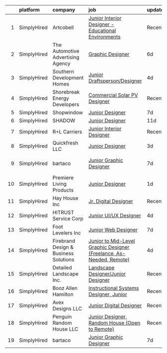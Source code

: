 

|    | platform    | company                               | job                                                                                                                                                                             | update_time   | location                   |
|---:|:------------|:--------------------------------------|:--------------------------------------------------------------------------------------------------------------------------------------------------------------------------------|:--------------|:---------------------------|
|  1 | SimplyHired | Artcobell                             | [Junior Interior Designer - Educational Environments](https://www.simplyhired.com/job/DTRFNYBA46Wn__VB0e4eIxe3E_YeS223mCzhRwNwt-FoQKeE9yXjzg?q=junior+designer)                 | Recently      | Temple, TX                 |
|  2 | SimplyHired | The Automotive Advertising Agency     | [Graphic Designer](https://www.simplyhired.com/job/gCeR_vJ83069igJl1VsFbE4KZj8CXIcMWYL1_shxXXB8RN0969SO7g?q=junior+designer)                                                    | 6d            | Remote                     |
|  3 | SimplyHired | Southern Development Homes            | [Junior Draftsperson/Designer](https://www.simplyhired.com/job/xvI9n9F_CFvsFzZPoziHfcCgoI3ckUNTV4yFPyHfIQdDC51X89q_5g?q=junior+designer)                                        | 4d            | Charlottesville, VA        |
|  4 | SimplyHired | Shorebreak Energy Developers          | [Commercial Solar PV Designer](https://www.simplyhired.com/job/E8cF24lIBbvmemoi4Ky7Cxr-d0klTjE8Xiyl2wvKVHwHdGHdmAiu5g?q=junior+designer)                                        | Recently      | Santa Ana, CA              |
|  5 | SimplyHired | Shopwindow                            | [Junior Designer](https://www.simplyhired.com/job/-AZgbxRutSXzcLxt0dEJJR4Avh4MacPA3CqrTvE1i8TjcWNLCaePAw?q=junior+designer)                                                     | 7d            | Remote                     |
|  6 | SimplyHired | SHADOW                                | [Junior Designer](https://www.simplyhired.com/job/ouqNImhpXbXzpT7GCaHurT-Dxj4IxlZB8m-CdEopfowhDNKDIed8nQ?q=junior+designer)                                                     | 11d           | New York, NY               |
|  7 | SimplyHired | R+L Carriers                          | [Junior Interior Designer](https://www.simplyhired.com/job/MiFjW2BAjZRinY-y02_J5mkKxN8dF8ugpIDsMT9WFO1fUYV3DSYZSg?q=junior+designer)                                            | Recently      | Ocala, FL                  |
|  8 | SimplyHired | Quickfresh LLC                        | [Junior Designer](https://www.simplyhired.com/job/SqLk0rAzd0f-QMZxhs0l4JhFyGJJQSw38VzEkq14f3uSD4QsLvjTpQ?q=junior+designer)                                                     | 3d            | Springville, UT            |
|  9 | SimplyHired | bartaco                               | [Junior Graphic Designer](https://www.simplyhired.com/job/W9BHb6fk1it36VD2vHCGRJGn_Be0AfKT3QE9JFZCudV03NZ-3_nSmA?q=junior+designer)                                             | 7d            | Nashville, TN +3 locations |
| 10 | SimplyHired | Premiere Living Products              | [Junior Designer](https://www.simplyhired.com/job/JBRzKEVZG20Wd_1f0KtI-x0pggUr3No0K2dS4jJLjUtL5W0BPH2QGQ?q=junior+designer)                                                     | 1d            | New York, NY               |
| 11 | SimplyHired | Hay House Inc                         | [Jr. Digital Designer](https://www.simplyhired.com/job/NycFTZrZXmAV-Go4cpr3XNe-mqY-gBsAEYASF5aE6d8EBwueqaMyDg?q=junior+designer)                                                | Recently      | Remote                     |
| 12 | SimplyHired | HITRUST Service Corp                  | [Junior UI/UX Designer](https://www.simplyhired.com/job/zst4km36_B2tckH_VS4XOKBDUmxUu1dOd-VHtKd-3o8Cow__FIA4Ag?q=junior+designer)                                               | 4d            | Frisco, TX                 |
| 13 | SimplyHired | Foot Levelers Inc                     | [Junior Web Designer](https://www.simplyhired.com/job/86hxnxK50Dt0A5wzlVPYJiQZLYrbuIGzGKUAoUMPi6PdZ_k4qYTWCw?q=junior+designer)                                                 | 7d            | Roanoke, VA                |
| 14 | SimplyHired | Firebrand Design & Business Solutions | [Junior to Mid-Level Graphic Designer (Freelance, As-Needed, Remote)](https://www.simplyhired.com/job/CgdDiS3YUoxKMxwzYD6Bl50gCnZUzYNFYyIaBgOBvKnJ40Juwsn6iA?q=junior+designer) | 4d            | Remote                     |
| 15 | SimplyHired | Detailed Landscape Inc.               | [Landscape Designer/Junior Designer](https://www.simplyhired.com/job/EhrppFcRWarkccNr432EF5vxGN_NA1B3Nc5BP9BEXyp3UN7zsWfsOg?q=junior+designer)                                  | Recently      | Fort Collins, CO           |
| 16 | SimplyHired | Booz Allen Hamilton                   | [Instructional Systems Designer, Junior](https://www.simplyhired.com/job/oM3wGl0e77rSSVA6jHlvSoCb0PHwfebCXW0DmoaQL1segYVldoeWEQ?q=junior+designer)                              | Recently      | Springfield, VA            |
| 17 | SimplyHired | Avex Designs LLC                      | [Junior Digital Designer](https://www.simplyhired.com/job/-74LSMpVWwq90Q0qk7gYmaLHecG-Fj01940sPSsfvVIRck3_Oo97mg?q=junior+designer)                                             | Recently      | Remote                     |
| 18 | SimplyHired | Penguin Random House LLC              | [Junior Designer, Random House (Open to Remote)](https://www.simplyhired.com/job/YO9cGOA5iSYWX3EyHHyLnAzMZHKBXbpadUeaCXhwzvjdv53khg9dPA?q=junior+designer)                      | Recently      | New York, NY               |
| 19 | SimplyHired | bartaco                               | [Junior Graphic Designer](https://www.simplyhired.com/job/W9BHb6fk1it36VD2vHCGRJGn_Be0AfKT3QE9JFZCudV03NZ-3_nSmA?q=junior+designer)                                             | 7d            | Nashville, TN              |